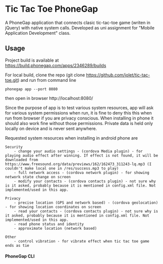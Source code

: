 # Tic Tac Toe PhoneGap

A PhoneGap application that connects clasic tic-tac-toe game (writen in jQuery) with native system calls.
Developed as uni assignment for "Mobile Application Development" class.

## Usage
Project build is available at https://build.phonegap.com/apps/2346289/builds

For local build, clone the repo (git clone https://github.com/jolet/tic-tac-toe.git) and run from command line

    phonegap app --port 8080

then open in browser http://localhost:8080/

Since the purpose of app is to test various system resources, app will ask for various system permissions when run, it is fine to deny this this when run from browser if you are privacy conscious. When installing in phone it should also work fine without those permissions. Private data is held only locally on device and is never sent anywhere.

Requested system resources when installing in android phone are

    Security
        - change your audio settings - (cordova Media plugin) - for playing audio effect after winning. If effect is not found, it will be downloaded from https://www.freesound.org/data/previews/162/162473_311243-lq.mp3 (I couldn't make local one in /res/success.mp3 to play)
        - full network access - (cordova network plugin) - for showing network state change on screen
        - modify your contacts - (cordova contacts plugin) - not sure why is it asked, probably because it is mentioned in config.xml file. Not implemented/used in this app.
        
    Privacy
        - precise location (GPS and network based) - (cordova geolocation) - for showing location coordinates on screen
        - read your contacts - (cordova contacts plugin) - not sure why is it asked, probably because it is mentioned in config.xml file. Not implemented/used in this app.
        - read phone status and identity
        - approximate location (network based)
        
    Other
        - control vibration - for vibrate effect when tic tac toe game ends as tie
        
        

#### PhoneGap CLI

[phonegap-cli-url]: http://github.com/phonegap/phonegap-cli

